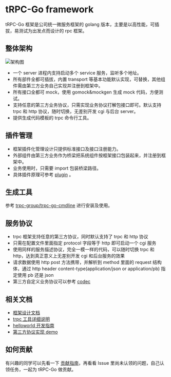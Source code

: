 # tRPC-Go framework

tRPC-Go 框架是公司统一微服务框架的 golang 版本，主要是以高性能，可插拔，易测试为出发点而设计的 rpc 框架。

## 整体架构

![架构图](.resources/developer_guide/architecture_design/overall_zh_CN.png)

- 一个 server 进程内支持启动多个 service 服务，监听多个地址。
- 所有部件全都可插拔，内置 transport 等基本功能默认实现，可替换，其他组件需由第三方业务自己实现并注册到框架中。
- 所有接口全都可 mock，使用 gomock&mockgen 生成 mock 代码，方便测试。
- 支持任意的第三方业务协议，只需实现业务协议打解包接口即可。默认支持 trpc 和 http 协议，随时切换，无差别开发 cgi 与后台 server。
- 提供生成代码模板的 trpc 命令行工具。

## 插件管理

- 框架插件化管理设计只提供标准接口及接口注册能力。
- 外部组件由第三方业务作为桥梁把系统组件按框架接口包装起来，并注册到框架中。
- 业务使用时，只需要 import 包装桥梁路径。
- 具体插件原理可参考 [plugin](plugin) 。

## 生成工具

参考 [trpc-group/trpc-go-cmdline](https://github.com/trpc-group/trpc-go-cmdline) 进行安装及使用。

## 服务协议

- trpc 框架支持任意的第三方协议，同时默认支持了 trpc 和 http 协议
- 只需在配置文件里面指定 protocol 字段等于 http 即可启动一个 cgi 服务
- 使用同样的服务描述协议，完全一模一样的代码，可以随时切换 trpc 和 http，达到真正意义上无差别开发 cgi 和后台服务的效果
- 请求数据使用 http post 方法携带，并解析到 method 里面的 request 结构体，通过 http header content-type(application/json or application/pb) 指定使用 pb 还是 json
- 第三方自定义业务协议可以参考 [codec](codec)

## 相关文档

- [框架设计文档](https://trpc.group/trpc-go/trpc-wiki)
- [trpc 工具详细说明](https://trpc.group/trpc-go/trpc-go-cmdline)
- [helloworld 开发指南](examples/helloworld)
- [第三方协议实现 demo](https://trpc.group/trpc-go/trpc-codec)

## 如何贡献

有兴趣的同学可以先看一下 [贡献指南](CONTRIBUTING.md)，再看看 Issue 里尚未认领的问题，自己认领任务，一起为 tRPC-Go 做贡献。
